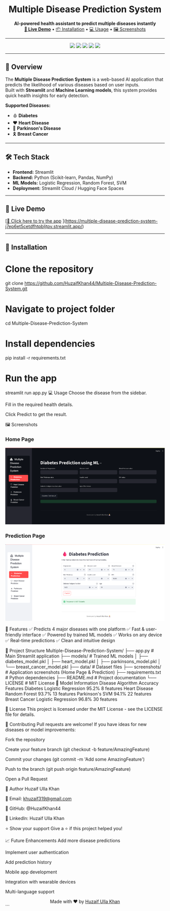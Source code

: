 <h1 align="center">
  Multiple Disease Prediction System
</h1>

<p align="center">
  <b>AI-powered health assistant to predict multiple diseases instantly</b>  
  <br>
  <a href="https://your-live-demo-link.com" target="_blank"><strong>🚀 Live Demo</strong></a> • 
  <a href="#installation">📦 Installation</a> •
  <a href="#usage">💻 Usage</a> •
  <a href="#screenshots">🖼 Screenshots</a>
</p>

---

<p align="center">
  <img src="https://img.shields.io/github/stars/HuzaifKhan44/Multiple-Disease-Prediction-System?style=for-the-badge">
  <img src="https://img.shields.io/github/forks/HuzaifKhan44/Multiple-Disease-Prediction-System?style=for-the-badge">
  <img src="https://img.shields.io/github/license/HuzaifKhan44/Multiple-Disease-Prediction-System?style=for-the-badge">
  <img src="https://img.shields.io/badge/Streamlit-1.30.0-FF4B4B?style=for-the-badge&logo=streamlit">
  <img src="https://img.shields.io/badge/Python-3.10-blue?style=for-the-badge&logo=python">
</p>

---

## 📖 Overview

The **Multiple Disease Prediction System** is a web-based AI application that predicts the likelihood of various diseases based on user inputs.  
Built with **Streamlit** and **Machine Learning models**, this system provides quick health insights for early detection.

**Supported Diseases:**
- 🩸 **Diabetes**
- ❤️ **Heart Disease**
- 🧠 **Parkinson's Disease**
- 🎗 **Breast Cancer**

---

## 🛠 Tech Stack

- **Frontend:** Streamlit  
- **Backend:** Python (Scikit-learn, Pandas, NumPy)  
- **ML Models:** Logistic Regression, Random Forest, SVM  
- **Deployment:** Streamlit Cloud / Hugging Face Spaces  

---

## 🚀 Live Demo

[[🔗 Click here to try the app](https://your-live-demo-link.com) ](https://multiple-disease-prediction-system-j7ep6et5cetdfhtpbljtpv.streamlit.app/) 

---

## 📂 Installation

# Clone the repository
git clone https://github.com/HuzaifKhan44/Multiple-Disease-Prediction-System.git

# Navigate to project folder
cd Multiple-Disease-Prediction-System

# Install dependencies
pip install -r requirements.txt

# Run the app
streamlit run app.py
💻 Usage
Choose the disease from the sidebar.

Fill in the required health details.

Click Predict to get the result.

🖼 Screenshots
### Home Page
![Home Page](https://github.com/huzaif-ulla-khan/Multiple-Disease-Prediction-System/blob/main/screenshots/Image2.png)

### Prediction Page
![Prediction Page](https://github.com/huzaif-ulla-khan/Multiple-Disease-Prediction-System/blob/main/screenshots/Image1.png)

📌 Features
✅ Predicts 4 major diseases with one platform
✅ Fast & user-friendly interface
✅ Powered by trained ML models
✅ Works on any device
✅ Real-time predictions
✅ Clean and intuitive design

📁 Project Structure
Multiple-Disease-Prediction-System/
├── app.py                 # Main Streamlit application
├── models/               # Trained ML models
│   ├── diabetes_model.pkl
│   ├── heart_model.pkl
│   ├── parkinsons_model.pkl
│   └── breast_cancer_model.pkl
├── data/                 # Dataset files
├── screenshots/          # Application screenshots (Home Page & Prediction)
├── requirements.txt      # Python dependencies
├── README.md             # Project documentation
└── LICENSE               # MIT License
🔧 Model Information
Disease	Algorithm	Accuracy	Features
Diabetes	Logistic Regression	95.2%	8 features
Heart Disease	Random Forest	93.7%	13 features
Parkinson's	SVM	94.1%	22 features
Breast Cancer	Logistic Regression	96.8%	30 features

📜 License
This project is licensed under the MIT License - see the LICENSE file for details.

🤝 Contributing
Pull requests are welcome! If you have ideas for new diseases or model improvements:

Fork the repository

Create your feature branch (git checkout -b feature/AmazingFeature)

Commit your changes (git commit -m 'Add some AmazingFeature')

Push to the branch (git push origin feature/AmazingFeature)

Open a Pull Request

👤 Author
Huzaif Ulla Khan

📧 Email: khuzaif319@gmail.com

🔗 GitHub: @HuzaifKhan44

💼 LinkedIn: Huzaif Ulla Khan

⭐ Show your support
Give a ⭐️ if this project helped you!

📈 Future Enhancements
 Add more disease predictions

 Implement user authentication

 Add prediction history

 Mobile app development

 Integration with wearable devices

 Multi-language support

<div align="center"> Made with ❤️ by <a href="https://github.com/HuzaifKhan44">Huzaif Ulla Khan</a> </div> ```
